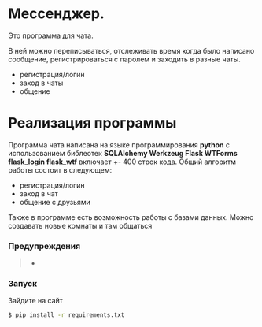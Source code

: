 # Мессенджер.

Это программа для чата.

В ней можно переписываться, отслеживать время когда было написано сообщение, регистрироваться с паролем и заходить в разные чаты.

  - регистрация/логин
  - заход в чаты
  - общение



# Реализация программы

  Программа чата написана на языке программирования **python** с использованием библеотек 
  **SQLAlchemy
Werkzeug
Flask
WTForms
flask_login
flask_wtf**
  включает  +- 400 строк кода.
  Общий алгоритм работы состоит в следующем:
  - регистрация/логин
  - заход в чат
  - общение с друзьями


Также в программе есть возможность работы с базами данных. Можно создавать новые комнаты и там общаться


### Предупреждения
> -


### Запуск

Зайдите на сайт

```sh
$ pip install -r requirements.txt
```